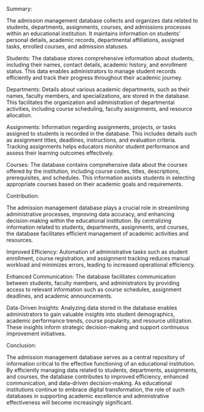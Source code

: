 Summary:

The admission management database collects and organizes data related to students, departments, assignments, courses, and admissions processes within an educational institution. It maintains information on students' personal details, academic records, departmental affiliations, assigned tasks, enrolled courses, and admission statuses.

Students: The database stores comprehensive information about students, including their names, contact details, academic history, and enrollment status. This data enables administrators to manage student records efficiently and track their progress throughout their academic journey.

Departments: Details about various academic departments, such as their names, faculty members, and specializations, are stored in the database. This facilitates the organization and administration of departmental activities, including course scheduling, faculty assignments, and resource allocation.

Assignments: Information regarding assignments, projects, or tasks assigned to students is recorded in the database. This includes details such as assignment titles, deadlines, instructions, and evaluation criteria. Tracking assignments helps educators monitor student performance and assess their learning outcomes effectively.

Courses: The database contains comprehensive data about the courses offered by the institution, including course codes, titles, descriptions, prerequisites, and schedules. This information assists students in selecting appropriate courses based on their academic goals and requirements.

Contribution:

The admission management database plays a crucial role in streamlining administrative processes, improving data accuracy, and enhancing decision-making within the educational institution. By centralizing information related to students, departments, assignments, and courses, the database facilitates efficient management of academic activities and resources.

Improved Efficiency: Automation of administrative tasks such as student enrollment, course registration, and assignment tracking reduces manual workload and minimizes errors, leading to increased operational efficiency.

Enhanced Communication: The database facilitates communication between students, faculty members, and administrators by providing access to relevant information such as course schedules, assignment deadlines, and academic announcements.

Data-Driven Insights: Analyzing data stored in the database enables administrators to gain valuable insights into student demographics, academic performance trends, course popularity, and resource utilization. These insights inform strategic decision-making and support continuous improvement initiatives.

Conclusion:

The admission management database serves as a central repository of information critical to the effective functioning of an educational institution. By efficiently managing data related to students, departments, assignments, and courses, the database contributes to improved efficiency, enhanced communication, and data-driven decision-making. As educational institutions continue to embrace digital transformation, the role of such databases in supporting academic excellence and administrative effectiveness will become increasingly significant.
